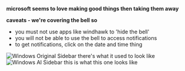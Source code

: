 **microsoft seems to love making good things then taking them away**

**caveats - we're covering the bell so**
- you must not use apps like windhawk to 'hide the bell'
- you will not be able to use the bell to access notifications
- to get notifications, click on the date and time thing

![Windows Original Sidebar](https://i.ibb.co/tw7QMnvx/cp-sidebar-m.png)
there's what it used to look like
![Windows AI Sidebar](https://i.ibb.co/jc93L5h/Screenshot-2025-09-23-at-12-56-29-pm.png)
this is what this one looks like
